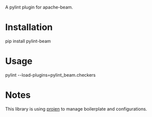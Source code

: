 A pylint plugin for apache-beam.

# Installation

pip install pylint-beam

# Usage

pylint --load-plugins=pylint_beam.checkers <file>

# Notes

This library is using [projen](https://projen.io/python.html) to manage boilerplate and configurations.
